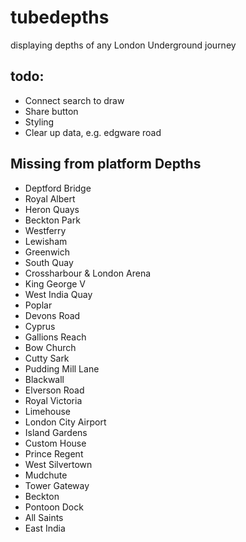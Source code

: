 # tubedepths
displaying depths of any London Underground journey

## todo:
- Connect search to draw
- Share button
- Styling
- Clear up data, e.g. edgware road

Missing from platform Depths
---------------------------------
- Deptford Bridge
- Royal Albert
- Heron Quays
- Beckton Park
- Westferry
- Lewisham
- Greenwich
- South Quay
- Crossharbour & London Arena
- King George V
- West India Quay
- Poplar
- Devons Road
- Cyprus
- Gallions Reach
- Bow Church
- Cutty Sark
- Pudding Mill Lane
- Blackwall
- Elverson Road
- Royal Victoria
- Limehouse
- London City Airport
- Island Gardens
- Custom House
- Prince Regent
- West Silvertown
- Mudchute
- Tower Gateway
- Beckton
- Pontoon Dock
- All Saints
- East India